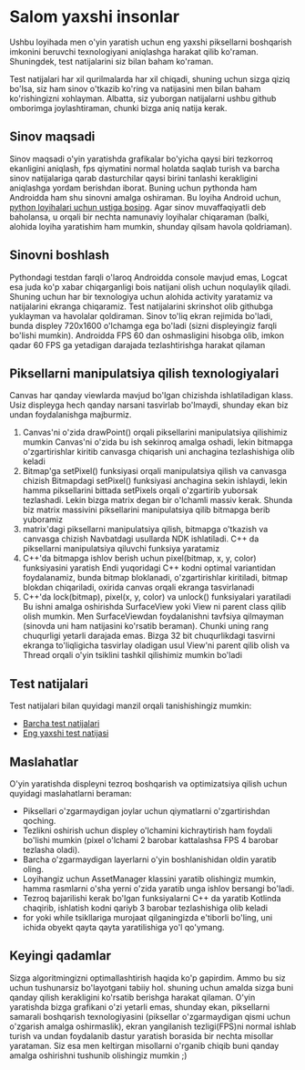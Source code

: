 # Salom yaxshi insonlar

Ushbu loyihada men o'yin yaratish uchun eng yaxshi piksellarni boshqarish imkonini beruvchi
texnologiyani aniqlashga harakat qilib ko'raman. Shuningdek, test natijalarini siz bilan baham ko'raman.

Test natijalari har xil qurilmalarda har xil chiqadi, shuning uchun sizga qiziq bo'lsa,
siz ham sinov o'tkazib ko'ring va natijasini men bilan baham ko'rishingizni xohlayman.
Albatta, siz yuborgan natijalarni ushbu github omborimga joylashtiraman, chunki bizga aniq natija kerak.

## Sinov maqsadi

Sinov maqsadi o'yin yaratishda grafikalar bo'yicha qaysi biri tezkorroq ekanligini aniqlash,
fps qiymatini normal holatda saqlab turish va barcha sinov natijalariga qarab dasturchilar
qaysi birini tanlashi kerakligini aniqlashga yordam berishdan iborat. Buning uchun pythonda ham
Androidda ham shu sinovni amalga oshiraman.
Bu loyiha Android uchun, [python loyihalari uchun ustiga bosing](https://github.com/khalilovibrohimuz/GraphTestForPython).
Agar sinov muvaffaqiyatli deb baholansa, u orqali bir nechta namunaviy loyihalar
chiqaraman (balki, alohida loyiha yaratishim ham mumkin, shunday qilsam havola qoldriaman).

## Sinovni boshlash

Pythondagi testdan farqli o'laroq Androidda console mavjud emas, Logcat esa juda ko'p xabar
chiqarganligi bois natijani olish uchun noqulaylik qiladi. Shuning uchun har bir texnologiya uchun
alohida activity yaratamiz va natijalarini ekranga chiqaramiz.
Test natijalarini skrinshot olib githubga yuklayman va havolalar qoldiraman.
Sinov to'liq ekran rejimida bo'ladi, bunda displey 720x1600 o'lchamga ega bo'ladi
(sizni displeyingiz farqli bo'lishi mumkin). Androidda FPS 60 dan oshmasligini hisobga olib,
imkon qadar 60 FPS ga yetadigan darajada tezlashtirishga harakat qilaman

## Piksellarni manipulatsiya qilish texnologiyalari

Canvas har qanday viewlarda mavjud bo'lgan chizishda ishlatiladigan klass.
Usiz displeyga hech qanday narsani tasvirlab bo'lmaydi, shunday ekan biz undan foydalanishga majburmiz.
1. Canvas'ni o'zida drawPoint() orqali piksellarini manipulatsiya qilishimiz mumkin
Canvas'ni o'zida bu ish sekinroq amalga oshadi, lekin bitmapga o'zgartirishlar kiritib
canvasga chiqarish uni anchagina tezlashishiga olib keladi
2. Bitmap'ga setPixel() funksiyasi orqali manipulatsiya qilish va canvasga chizish
Bitmapdagi setPixel() funksiyasi anchagina sekin ishlaydi, lekin hamma piksellarini bittada
setPixels orqali o'zgartirib yuborsak tezlashadi. Lekin bizga matrix degan bir o'lchamli massiv kerak.
Shunda biz matrix massivini piksellarini manipulatsiya qilib bitmapga berib yuboramiz
3. matrix'dagi piksellarni manipulatsiya qilish, bitmapga o'tkazish va canvasga chizish
Navbatdagi usullarda NDK ishlatiladi. C++ da piksellarni manipulatsiya qiluvchi funksiya yaratamiz
4. C++'da bitmapga ishlov berish uchun pixel(bitmap, x, y, color) funksiyasini yaratish
Endi yuqoridagi C++ kodni optimal variantidan foydalanamiz, bunda bitmap bloklanadi,
o'zgartirishlar kiritiladi, bitmap blokdan chiqariladi, oxirida canvas orqali ekranga tasvirlanadi
5. C++'da lock(bitmap), pixel(x, y, color) va unlock() funksiyalari yaratiladi
Bu ishni amalga oshirishda SurfaceView yoki View ni parent class qilib olish mumkin.
Men SurfaceViewdan foydalanishni tavfsiya qilmayman (sinovda uni ham natijasini ko'rsatib beraman).
Chunki uning rang chuqurligi yetarli darajada emas.
Bizga 32 bit chuqurlikdagi tasvirni ekranga to'liqligicha tasvirlay oladigan usul View'ni
parent qilib olish va Thread orqali o'yin tsiklini tashkil qilishimiz mumkin bo'ladi

## Test natijalari


Test natijalari bilan quyidagi manzil orqali tanishishingiz mumkin:

- [Barcha test natijalari](https://github.com/khalilovibrohimuz/GraphTestForAndroid/tree/master/tests)
- [Eng yaxshi test natijasi](https://github.com/khalilovibrohimuz/GraphTestForAndroid/blob/master/tests/1stTest.md)

## Maslahatlar


O'yin yaratishda displeyni tezroq boshqarish va optimizatsiya qilish uchun quyidagi maslahatlarni beraman:

- Piksellari o'zgarmaydigan joylar uchun qiymatlarni o'zgartirishdan qoching.
- Tezlikni oshirish uchun displey o'lchamini kichraytirish ham foydali bo'lishi mumkin
(pixel o'lchami 2 barobar kattalashsa FPS 4 barobar tezlasha oladi).
- Barcha o'zgarmaydigan layerlarni o'yin boshlanishidan oldin yaratib oling.
- Loyihangiz uchun AssetManager klassini yaratib olishingiz mumkin,
hamma rasmlarni o'sha yerni o'zida yaratib unga ishlov bersangi bo'ladi.
- Tezroq bajarilishi kerak bo'lgan funksiyalarni C++ da yaratib Kotlinda chaqirib,
ishlatish kodni qariyb 3 barobar tezlashishiga olib keladi
- for yoki while tsikllariga murojaat qilganingizda e'tiborli bo'ling,
uni ichida obyekt qayta qayta yaratilishiga yo'l qo'ymang.

## Keyingi qadamlar

Sizga algoritmingizni optimallashtirish haqida ko'p gapirdim.
Ammo bu siz uchun tushunarsiz bo'layotgani tabiiy hol.
shuning uchun amalda sizga buni qanday qilish kerakligini ko'rsatib berishga harakat qilaman.
O'yin yaratishda bizga grafikani o'zi yetarli emas, shunday ekan, piksellarni samarali
boshqarish texnologiyasini (piksellar o'zgarmaydigan qismi uchun o'zgarish amalga oshirmaslik),
ekran yangilanish tezligi(FPS)ni normal ishlab turish va undan foydalanib dastur yaratish
borasida bir nechta misollar yarataman.
Siz esa men keltirgan misollarni o'rganib chiqib buni qanday amalga oshirishni tushunib olishingiz mumkin ;)
